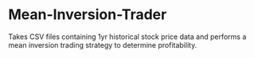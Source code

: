 # Mean-Inversion-Trader

Takes CSV files containing 1yr historical stock price data and performs a mean inversion trading strategy to determine profitability. 